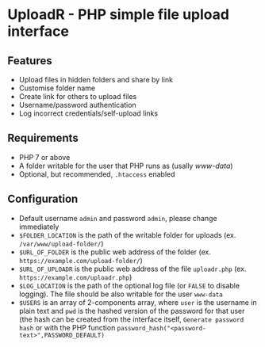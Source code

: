 # UploadR - PHP simple file upload interface

## Features

- Upload files in hidden folders and share by link
- Customise folder name
- Create link for others to upload files
- Username/password authentication
- Log incorrect credentials/self-upload links

## Requirements

- PHP 7 or above
- A folder writable for the user that PHP runs as (usally _www-data_)
- Optional, but recommended, `.htaccess` enabled

## Configuration

- Default username `admin` and password `admin`, please change immediately
- `$FOLDER_LOCATION` is the path of the writable folder for uploads (ex. `/var/www/upload-folder/`)
- `$URL_OF_FOLDER` is the public web address of the folder (ex. `https://example.com/upload-folder/`)
- `$URL_OF_UPLOADR` is the public web address of the file `uploadr.php` (ex. `https://example.com/uploadr.php`)
- `$LOG_LOCATION` is the path of the optional log file (or `FALSE` to disable logging). The file should be also writable for the user `www-data`
- `$USERS` is an array of 2-components array, where `user` is the username in plain text and `pwd` is the hashed version of the password for that user (the hash can be created from the interface itself, `Generate password hash` or with the PHP function `password_hash("<password-text>",PASSWORD_DEFAULT)`
